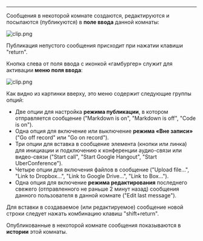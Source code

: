 ***

Сообщения в некоторой комнате создаются, редактируются и посылаются (публикуются) в **поле ввода** данной комнаты:

![clip.png](https://in.kato.im/2212e2bdb4d78fea87c126e14caed378ac1d5226f78e88e0625d5237f611f5c5/clip.png)

Публикация непустого сообщения присходит при нажатии клавиши "return".

Кнопка слева от поля ввода с иконкой «гамбургер» служит для активации **меню поля ввода**:

![clip.png](https://in.kato.im/ea96d2edf13d271c96bf4178427070485599b276b005d1bc17b22ac7ae9f1ef/clip.png)

Как видно из картинки вверху, это меню содержит следующие группы опций:

 - Две опции для настройка **режима публикации**, в котором отправляется сообщение ("Markdown is on", "Markdown is off", "Code is on").
 - Одна опция для включение или выключение **режима «Вне записи»** ("Go off record" или "Go on record").
 - Три опции для вставка в сообщение элемента (кнопки или линка) для инициации и подключению к конференции аудио-связи или видео-связи ("Start call", "Start Google Hangout", "Start UberConference").
 - Четыре опции для включения файлов в сообщение ("Upload file...", "Link to Dropbox...", "Link to Google Drive...", "Link to Box...").
 - Одна опция для включение **режима редактирования** последнего свежего (отправленного не раньше 2 минут назад) сообщения данного пользователя в данной комнате ("Edit last message").
 
Для вставки в создаваемое (или редактируемое) сообщение новой строки следует нажать комбинацию клавиш "shift+return".

Опубликованные в некоторой комнате сообщения показываются в **истории** этой комнаты. 

